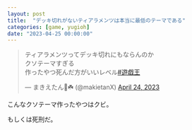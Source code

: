 ```yaml
---
layout: post
title:  "デッキ切れがないティアラメンツは本当に最低のテーマである"
categories: [game, yugioh]
date: "2023-04-25 00:00:00"
---
```


<blockquote class="twitter-tweet tw-align-center"><p lang="ja" dir="ltr">ティアラメンツってデッキ切れにもならんのか<br>クソテーマすぎる<br>作ったやつ死んだ方がいいレベル<a href="https://twitter.com/hashtag/%E9%81%8A%E6%88%AF%E7%8E%8B?src=hash&amp;ref_src=twsrc%5Etfw">#遊戯王</a></p>&mdash; まきえたん🥦☘️ (@makietanX) <a href="https://twitter.com/makietanX/status/1650512809208209409?ref_src=twsrc%5Etfw">April 24, 2023</a></blockquote> <script async src="https://platform.twitter.com/widgets.js" charset="utf-8"></script>

こんなクソテーマ作ったやつはクビ。

もしくは死刑だ。
